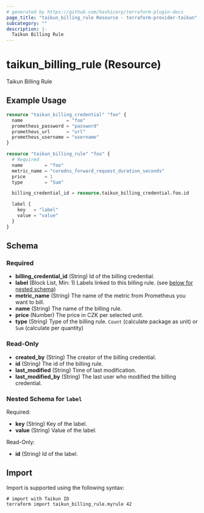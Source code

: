 ```yaml
---
# generated by https://github.com/hashicorp/terraform-plugin-docs
page_title: "taikun_billing_rule Resource - terraform-provider-taikun"
subcategory: ""
description: |-
  Taikun Billing Rule
---
```


# taikun_billing_rule (Resource)

Taikun Billing Rule

## Example Usage

```terraform
resource "taikun_billing_credential" "foo" {
  name                = "foo"
  prometheus_password = "password"
  prometheus_url      = "url"
  prometheus_username = "username"
}

resource "taikun_billing_rule" "foo" {
  # Required
  name        = "foo"
  metric_name = "coredns_forward_request_duration_seconds"
  price       = 1
  type        = "Sum"

  billing_credential_id = resource.taikun_billing_credential.foo.id

  label {
    key   = "label"
    value = "value"
  }
}
```

<!-- schema generated by tfplugindocs -->
## Schema

### Required

- **billing_credential_id** (String) Id of the billing credential.
- **label** (Block List, Min: 1) Labels linked to this billing rule. (see [below for nested schema](#nestedblock--label))
- **metric_name** (String) The name of the metric from Prometheus you want to bill.
- **name** (String) The name of the billing rule.
- **price** (Number) The price in CZK per selected unit.
- **type** (String) Type of the billing rule. `Count` (calculate package as unit) or `Sum` (calculate per quantity)

### Read-Only

- **created_by** (String) The creator of the billing credential.
- **id** (String) The id of the billing rule.
- **last_modified** (String) Time of last modification.
- **last_modified_by** (String) The last user who modified the billing credential.

<a id="nestedblock--label"></a>
### Nested Schema for `label`

Required:

- **key** (String) Key of the label.
- **value** (String) Value of the label.

Read-Only:

- **id** (String) Id of the label.

## Import

Import is supported using the following syntax:

```shell
# import with Taikun ID
terraform import taikun_billing_rule.myrule 42
```
